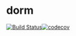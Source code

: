 # dorm

[![Build Status](https://travis-ci.org/ksewo/dorm.svg?branch=master)](https://travis-ci.org/ksewo/dorm)[![codecov](https://codecov.io/gh/ksewo/dorm/branch/master/graph/badge.svg)](https://codecov.io/gh/ksewo/dorm)

